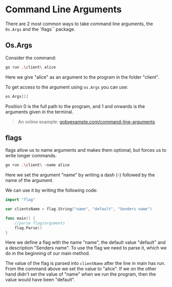 # Command Line Arguments

There are 2 most common ways to take command line arguments, the `Os.Args` and the `flags`` package.

## Os.Args

Consider the command:

```sh
go run .\client\ alice
```

Here we give "alice" as an argument to the program in the folder "client". 

To get access to the argument using `os.Args` you can use:

```go
os.Args[1]
```

Position 0 is the full path to the program, and 1 and onwards is the arguments given in the terminal.

> An online example: [gobyexample.com/command-line-arguments](https://gobyexample.com/command-line-arguments)

## flags

flags allow us to name arguments and makes them optional, but forces us to write longer commands.

```sh
go run .\client\ -name alice
```

Here we set the argument "name" by writing a dash (-) followed by the name of the argument.

We can use it by writing the following code:

```go
import "flag"

var clientsName = flag.String("name", "default", "Senders name")

func main() {
    //parse flag/arguments
    flag.Parse()
}
```

Here we define a flag with the name "name", the default value "default" and a description "Senders name". To use the flag we need to parse it, which we do in the beginning of our main method.

The value of the flag is parsed into `clientName` after the line in main has run. From the command above we set the value to "alice". If we on the other hand didn't set the value of "name" when we run the program, then the value would have been "default".
